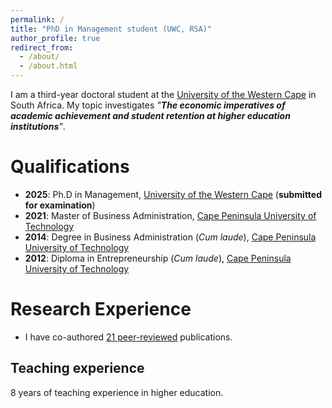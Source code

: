 ```yaml
---
permalink: /
title: "PhD in Management student (UWC, RSA)"
author_profile: true
redirect_from: 
  - /about/
  - /about.html
---
```


I am a third-year doctoral student at the [University of the Western Cape](https://www.uwc.ac.za/) in South Africa. My topic investigates _"**The economic imperatives of academic achievement and student retention at higher education institutions**"_. 

Qualifications
======
* **2025**: Ph.D in Management, [University of the Western Cape](https://www.uwc.ac.za/) (**submitted for examination**)
* **2021**: Master of Business Administration, [Cape Peninsula University of Technology](https://www.cput.ac.za/)
* **2014**: Degree in Business Administration (_Cum laude_), [Cape Peninsula University of Technology](https://www.cput.ac.za/)
* **2012**: Diploma in Entrepreneurship (_Cum laude_), [Cape Peninsula University of Technology](https://www.cput.ac.za/)

Research Experience
======
* I have co-authored [21 peer-reviewed](https://drluckysibanda.github.io/publications/) publications.

Teaching experience
------
8 years of teaching experience in higher education.
